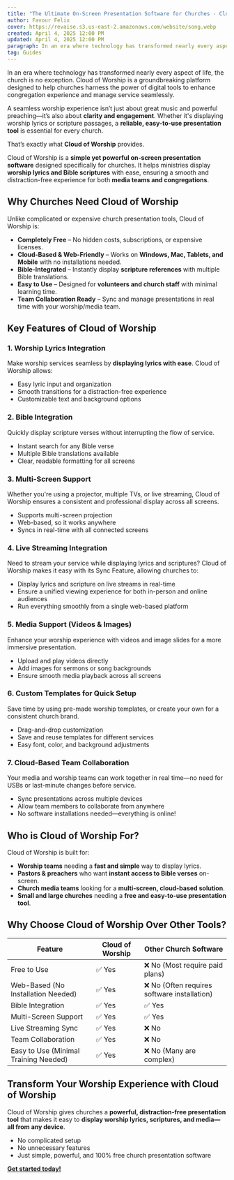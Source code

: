 ```yaml
---
title: "The Ultimate On-Screen Presentation Software for Churches - Cloud of Worship."
author: Favour Felix
cover: https://revaise.s3.us-east-2.amazonaws.com/website/song.webp
created: April 4, 2025 12:00 PM
updated: April 4, 2025 12:00 PM
paragraph: In an era where technology has transformed nearly every aspect of life, the church is no exception. Cloud of Worship is a groundbreaking platform designed to help churches harness the power of digital tools to enhance congregation experience and manage service seamlessly.
tag: Guides
---
```


In an era where technology has transformed nearly every aspect of life, the church is no exception. Cloud of Worship is a groundbreaking platform designed to help churches harness the power of digital tools to enhance congregation experience and manage service seamlessly.

A seamless worship experience isn’t just about great music and powerful preaching—it’s also about **clarity and engagement**. Whether it's displaying worship lyrics or scripture passages, a **reliable, easy-to-use presentation tool** is essential for every church.

That’s exactly what **Cloud of Worship** provides.

Cloud of Worship is a **simple yet powerful on-screen presentation software** designed specifically for churches. It helps ministries display **worship lyrics and Bible scriptures** with ease, ensuring a smooth and distraction-free experience for both **media teams and congregations**.

## Why Churches Need Cloud of Worship

Unlike complicated or expensive church presentation tools, Cloud of Worship is:

- **Completely Free** – No hidden costs, subscriptions, or expensive licenses.  
- **Cloud-Based & Web-Friendly** – Works on **Windows, Mac, Tablets, and Mobile** with no installations needed.  
- **Bible-Integrated** – Instantly display **scripture references** with multiple Bible translations.  
- **Easy to Use** – Designed for **volunteers and church staff** with minimal learning time.  
- **Team Collaboration Ready** – Sync and manage presentations in real time with your worship/media team.

## Key Features of Cloud of Worship

### **1. Worship Lyrics Integration**

Make worship services seamless by **displaying lyrics with ease**. Cloud of Worship allows:

- Easy lyric input and organization  
- Smooth transitions for a distraction-free experience  
- Customizable text and background options

### 2. Bible Integration

Quickly display scripture verses without interrupting the flow of service.

- Instant search for any Bible verse  
- Multiple Bible translations available  
- Clear, readable formatting for all screens

### 3. Multi-Screen Support

Whether you're using a projector, multiple TVs, or live streaming, Cloud of Worship ensures a consistent and professional display across all screens.

- Supports multi-screen projection  
- Web-based, so it works anywhere  
- Syncs in real-time with all connected screens

### 4. Live Streaming Integration

Need to stream your service while displaying lyrics and scriptures? Cloud of Worship makes it easy with its Sync Feature, allowing churches to:

- Display lyrics and scripture on live streams in real-time  
- Ensure a unified viewing experience for both in-person and online audiences  
- Run everything smoothly from a single web-based platform

### 5. Media Support (Videos & Images)

Enhance your worship experience with videos and image slides for a more immersive presentation.

- Upload and play videos directly  
- Add images for sermons or song backgrounds  
- Ensure smooth media playback across all screens

### 6. Custom Templates for Quick Setup

Save time by using pre-made worship templates, or create your own for a consistent church brand.

- Drag-and-drop customization  
- Save and reuse templates for different services  
- Easy font, color, and background adjustments

### 7. Cloud-Based Team Collaboration

Your media and worship teams can work together in real time—no need for USBs or last-minute changes before service.

- Sync presentations across multiple devices  
- Allow team members to collaborate from anywhere  
- No software installations needed—everything is online\!

## **Who is Cloud of Worship For?**

Cloud of Worship is built for:

- **Worship teams** needing a **fast and simple** way to display lyrics.  
- **Pastors & preachers** who want **instant access to Bible verses** on-screen.  
- **Church media teams** looking for a **multi-screen, cloud-based solution**.  
- **Small and large churches** needing a **free and easy-to-use presentation tool**.

## **Why Choose Cloud of Worship Over Other Tools?**

| Feature | Cloud of Worship | Other Church Software |
| ----- | ----- | ----- |
| Free to Use |✅ Yes | ❌ No (Most require paid plans) |
| Web-Based (No Installation Needed) |✅ Yes | ❌ No (Often requires software installation) |
| Bible Integration |✅ Yes |✅ Yes |
| Multi-Screen Support |✅ Yes |✅ Yes |
| Live Streaming Sync |✅ Yes | ❌ No |
| Team Collaboration |✅ Yes | ❌ No |
| Easy to Use (Minimal Training Needed) |✅ Yes | ❌ No (Many are complex) |

## Transform Your Worship Experience with Cloud of Worship

Cloud of Worship gives churches a **powerful, distraction-free presentation tool** that makes it easy to **display worship lyrics, scriptures, and media—all from any device**.

- No complicated setup
- No unnecessary features 
- Just simple, powerful, and 100% free church presentation software

[**Get started today\!**](https://cloudofworship.com)